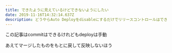 ```yaml
---
title: できたように見えているけどできないようにしたい
date: 2019-11-16T14:32:14.637Z
description: どうやらAuto Deployをdisableにするだけでリリースコントロールはできそう
---
```

この記事はcommitはできるけれどもdeployは手動

あえてマージしたものをもとに戻して反映しないほう
